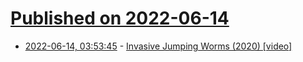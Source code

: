 # [Published on 2022-06-14](index.md)

* [2022-06-14, 03:53:45](https://news.ycombinator.com/item?id=31734552) - [Invasive Jumping Worms (2020) [video]](https://pbswisconsin.org/watch/university-place/invasive-jumping-worms-mj8j7h/)
